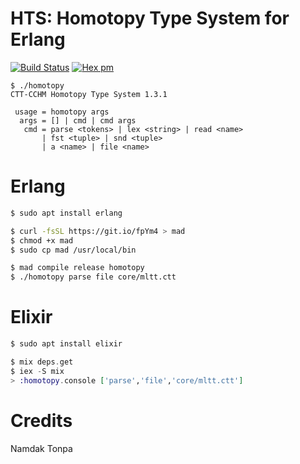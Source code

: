 # HTS: Homotopy Type System for Erlang

[![Build Status](https://travis-ci.com/groupoid/homotopy.svg?branch=master)](https://travis-ci.com/groupoid/homotopy)
[![Hex pm](http://img.shields.io/hexpm/v/homotopy.svg?style=flat)](https://hex.pm/packages/homotopy)

```
$ ./homotopy
CTT-CCHM Homotopy Type System 1.3.1

 usage = homotopy args
  args = [] | cmd | cmd args
   cmd = parse <tokens> | lex <string> | read <name>
       | fst <tuple> | snd <tuple>
       | a <name> | file <name>
```

# Erlang

```sh
$ sudo apt install erlang
```
```sh
$ curl -fsSL https://git.io/fpYm4 > mad
$ chmod +x mad
$ sudo cp mad /usr/local/bin
```
```sh
$ mad compile release homotopy
$ ./homotopy parse file core/mltt.ctt
```

# Elixir

```elixir
$ sudo apt install elixir
```
```elixir
$ mix deps.get
$ iex -S mix
> :homotopy.console ['parse','file','core/mltt.ctt']
```

# Credits

Namdak Tonpa
